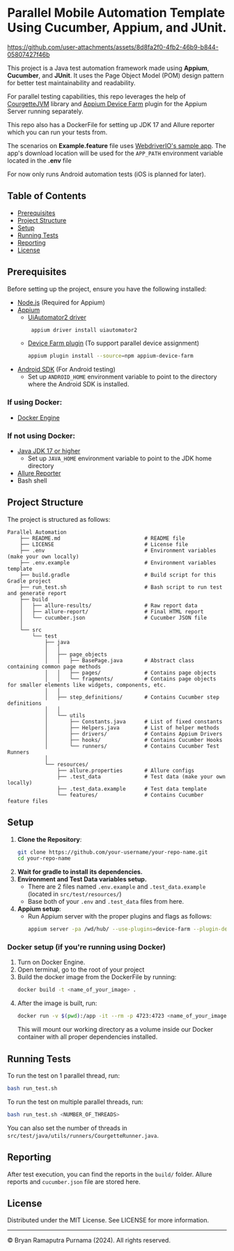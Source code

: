 # Parallel Mobile Automation Template Using Cucumber, Appium, and JUnit.

https://github.com/user-attachments/assets/8d8fa2f0-4fb2-46b9-b844-05807427f46b

This project is a Java test automation framework made using **Appium**, **Cucumber**, and **JUnit**. It uses the Page
Object Model (POM) design pattern for better test maintainability and readability.

For parallel testing capabilities, this repo leverages the help
of [CourgetteJVM](https://github.com/prashant-ramcharan/courgette-jvm) library
and [Appium Device Farm](https://devicefarm.org/) plugin for the Appium Server running separately.

This repo also has a DockerFile for setting up JDK 17 and Allure reporter which you can run your tests from.

The scenarios on **Example.feature** file uses [WebdriverIO's sample app](https://github.com/webdriverio/native-demo-app/releases/). The app's download location
will be used for the `APP_PATH` environment variable located in the **.env** file

For now only runs Android automation tests (iOS is planned for later).

## Table of Contents

- [Prerequisites](#prerequisites)
- [Project Structure](#project-structure)
- [Setup](#setup)
- [Running Tests](#running-tests)
- [Reporting](#reporting)
- [License](#license)

## Prerequisites

Before setting up the project, ensure you have the following installed:

- [Node.js](https://nodejs.org/en/download/) (Required for Appium)
- [Appium](http://appium.io/docs/en/about-appium/getting-started/)
    - [UiAutomator2 driver](https://appium.io/docs/en/2.3/quickstart/uiauto2-driver/)
      ```bash
       appium driver install uiautomator2
      ```
    - [Device Farm plugin](https://devicefarm.org/setup/#installation-server) (To support parallel device assignment)
      ```bash
      appium plugin install --source=npm appium-device-farm
      ```
- [Android SDK](https://developer.android.com/studio) (For Android testing)
    - Set up `ANDROID_HOME` environment variable to point to the directory where the Android SDK is installed.

### If using Docker:

- [Docker Engine](https://docs.docker.com/engine/install/)

### If not using Docker:

- [Java JDK 17 or higher](https://www.graalvm.org/release-notes/JDK_17/)
    - Set up `JAVA_HOME` environment variable to point to the JDK home directory
- [Allure Reporter](https://allurereport.org/docs/install/)
- Bash shell

## Project Structure

The project is structured as follows:

```
Parallel Automation
    ├── README.md                           # README file
    ├── LICENSE                             # License file
    ├── .env                                # Environment variables (make your own locally)
    ├── .env.example                        # Environment variables template
    ├── build.gradle                        # Build script for this Gradle project
    ├── run_test.sh                         # Bash script to run test and generate report
    ├── build
    │   ├── allure-results/                 # Raw report data
    │   ├── allure-report/                  # Final HTML report
    │   └── cucumber.json                   # Cucumber JSON file
    │
    └── src
        └── test
            ├── java
            │   │
            │   ├── page_objects
            │   │   ├── BasePage.java       # Abstract class containing common page methods
            │   │   ├── pages/              # Contains page objects
            │   │   └── fragments/          # Contains page objects for smaller elements like widgets, components, etc.
            │   │
            │   ├── step_definitions/       # Contains Cucumber step definitions
            │   │
            │   └── utils
            │       ├── Constants.java      # List of fixed constants
            │       ├── Helpers.java        # List of helper methods
            │       ├── drivers/            # Contains Appium Drivers
            │       ├── hooks/              # Contains Cucumber Hooks
            │       └── runners/            # Contains Cucumber Test Runners
            │
            └── resources/
                ├── allure.properties       # Allure configs
                ├── .test_data              # Test data (make your own locally)
                ├── .test_data.example      # Test data template
                └── features/               # Contains Cucumber feature files
```

## Setup

1. **Clone the Repository**:
    ```bash
    git clone https://github.com/your-username/your-repo-name.git
    cd your-repo-name
    ```
2. **Wait for gradle to install its dependencies.**
3. **Environment and Test Data variables setup.**
    - There are 2 files named `.env.example` and `.test_data.example` (located in `src/test/resources/`)
    - Base both of your `.env` and `.test_data` files from here.
4. **Appium setup**:
    - Run Appium server with the proper plugins and flags as follows:
      ```bash
      appium server -pa /wd/hub/ --use-plugins=device-farm --plugin-device-farm-platform=android
      ```

### Docker setup (if you're running using Docker)

1. Turn on Docker Engine.
2. Open terminal, go to the root of your project
3. Build the docker image from the DockerFile by running:
    ```bash
    docker build -t <name_of_your_image> .
    ```
4. After the image is built, run:
    ```bash
    docker run -v $(pwd):/app -it --rm -p 4723:4723 <name_of_your_image>
    ```
   This will mount our working directory as a volume inside our Docker container with all proper dependencies installed.

## Running Tests

To run the test on 1 parallel thread, run:

```bash
bash run_test.sh
```

To run the test on multiple parallel threads, run:

```bash
bash run_test.sh <NUMBER_OF_THREADS>
```

You can also set the number of threads in `src/test/java/utils/runners/CourgetteRunner.java`.

## Reporting

After test execution, you can find the reports in the `build/` folder. Allure reports and `cucumber.json` file are
stored here.

## License

Distributed under the MIT License. See LICENSE for more information.

---

© Bryan Ramaputra Purnama (2024). All rights reserved.
